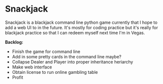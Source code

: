 Snackjack
=========

Snackjack is a blackjack command line python game currently that I hope to add a web UI to in the future. It's mostly for coding practice but it's really for blackjack practice so that I can redeem myself next time I'm in Vegas.

**Backlog:**
* Finish the game for command line
* Add in some pretty cards in the command line maybe?
* Collapse Dealer and Player into proper inheritance heriarchy
* Make web interface
* Obtain license to run online gambling table
* Profit